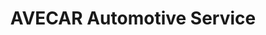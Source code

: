 ---
title: "AVECAR Automotive Service"
url: /lorette-west/avecar-automotive-service/
shop: car repair
---